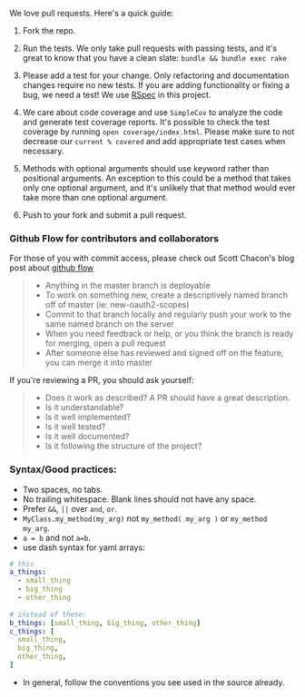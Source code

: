 We love pull requests. Here's a quick guide:

1. Fork the repo.

2. Run the tests. We only take pull requests with passing tests, and it's great to know that you have a clean slate: `bundle && bundle exec rake`

3. Please add a test for your change. Only refactoring and documentation changes require no new tests. If you are adding functionality or fixing a bug, we need a test! We use [RSpec](https://github.com/rspec/rspec) in this project.

4. We care about code coverage and use `SimpleCov` to analyze the code and generate test coverage reports. It's possible to check the test coverage by running  `open coverage/index.html`. Please make sure to not decrease our `current % covered` and add appropriate test cases when necessary.

5. Methods with optional arguments should use keyword rather than positional arguments. An exception to this could be a method that takes only one optional argument, and it's unlikely that that method would ever take more than one optional argument. 

6. Push to your fork and submit a pull request.

### Github Flow for contributors and collaborators

For those of you with commit access, please check out Scott Chacon's blog post about [github flow](http://scottchacon.com/2011/08/31/github-flow.html)

> * Anything in the master branch is deployable
> * To work on something new, create a descriptively named branch off of master (ie: new-oauth2-scopes)
> * Commit to that branch locally and regularly push your work to the same named branch on the server
> * When you need feedback or help, or you think the branch is ready for merging, open a pull request
> * After someone else has reviewed and signed off on the feature, you can merge it into master

If you're reviewing a PR, you should ask yourself:
> * Does it work as described? A PR should have a great description.
> * Is it understandable?
> * Is it well implemented?
> * Is it well tested?
> * Is it well documented?
> * Is it following the structure of the project?

### Syntax/Good practices:

* Two spaces, no tabs.
* No trailing whitespace. Blank lines should not have any space.
* Prefer `&&`, `||` over `and`, `or`.
* `MyClass.my_method(my_arg)` not `my_method( my_arg )` or `my_method my_arg`.
* `a = b` and not `a=b`.
* use dash syntax for yaml arrays:
```Yaml
# this
a_things:
  - small_thing
  - big_thing
  - other_thing
  
# instead of these: 
b_things: [small_thing, big_thing, other_thing]
c_things: [
  small_thing,
  big_thing,
  other_thing,
]
```
* In general, follow the conventions you see used in the source already.
